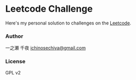 # Leetcode Challenge

Here's my personal solution to challenges on the [Leetcode](https://leetcode.com).

### Author

一之瀬 千夜 <ichinosechiya@gmail.com>

### License

GPL v2
